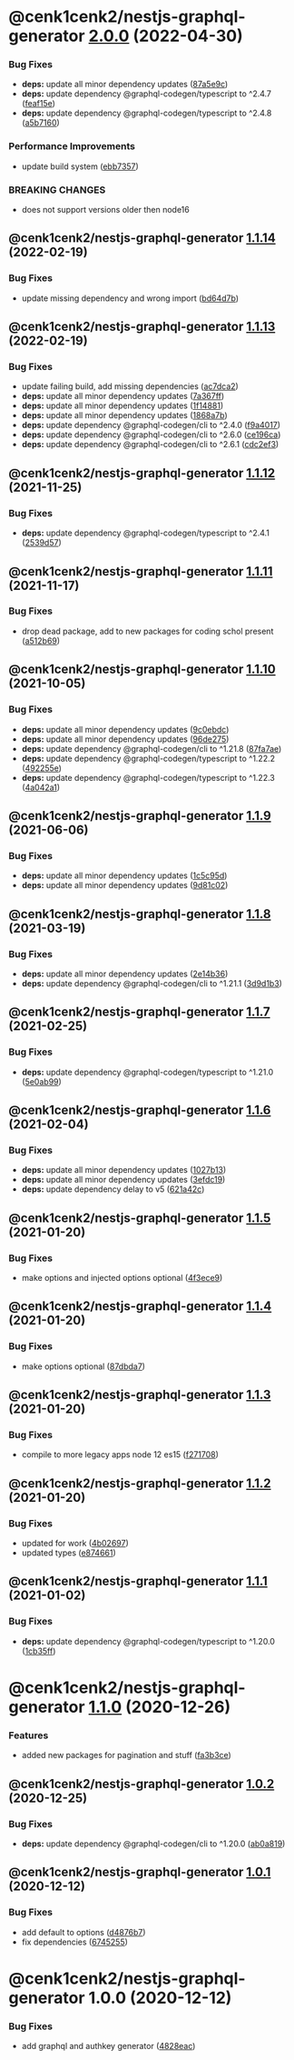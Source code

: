 # @cenk1cenk2/nestjs-graphql-generator [2.0.0](https://github.com/cenk1cenk2/nestjs-tools/compare/@cenk1cenk2/nestjs-graphql-generator@1.1.14...@cenk1cenk2/nestjs-graphql-generator@2.0.0) (2022-04-30)

### Bug Fixes

- **deps:** update all minor dependency updates ([87a5e9c](https://github.com/cenk1cenk2/nestjs-tools/commit/87a5e9c592a59440272dfe16fcecf593edf77725))
- **deps:** update dependency @graphql-codegen/typescript to ^2.4.7 ([feaf15e](https://github.com/cenk1cenk2/nestjs-tools/commit/feaf15e40760471936427c30b48f244fccdb8f15))
- **deps:** update dependency @graphql-codegen/typescript to ^2.4.8 ([a5b7160](https://github.com/cenk1cenk2/nestjs-tools/commit/a5b71606ed99364eaff342c63762154c579884cb))

### Performance Improvements

- update build system ([ebb7357](https://github.com/cenk1cenk2/nestjs-tools/commit/ebb7357b5cc3f6043e5171c8e3a883d723c294d8))

### BREAKING CHANGES

- does not support versions older then node16

## @cenk1cenk2/nestjs-graphql-generator [1.1.14](https://github.com/cenk1cenk2/nestjs-tools/compare/@cenk1cenk2/nestjs-graphql-generator@1.1.13...@cenk1cenk2/nestjs-graphql-generator@1.1.14) (2022-02-19)

### Bug Fixes

- update missing dependency and wrong import ([bd64d7b](https://github.com/cenk1cenk2/nestjs-tools/commit/bd64d7b888c77b255e8f118d4c42723597671fac))

## @cenk1cenk2/nestjs-graphql-generator [1.1.13](https://github.com/cenk1cenk2/nestjs-tools/compare/@cenk1cenk2/nestjs-graphql-generator@1.1.12...@cenk1cenk2/nestjs-graphql-generator@1.1.13) (2022-02-19)

### Bug Fixes

- update failing build, add missing dependencies ([ac7dca2](https://github.com/cenk1cenk2/nestjs-tools/commit/ac7dca229dfa99b19fd825d89687f7219950d37f))
- **deps:** update all minor dependency updates ([7a367ff](https://github.com/cenk1cenk2/nestjs-tools/commit/7a367ffbbf42888d1e8c741354111c7f89b07d49))
- **deps:** update all minor dependency updates ([1f14881](https://github.com/cenk1cenk2/nestjs-tools/commit/1f14881c1623a0bd22c64e9791c4665c73a3c3a5))
- **deps:** update all minor dependency updates ([1868a7b](https://github.com/cenk1cenk2/nestjs-tools/commit/1868a7b47f6dd11c04e1782348e08d57cc7a272f))
- **deps:** update dependency @graphql-codegen/cli to ^2.4.0 ([f9a4017](https://github.com/cenk1cenk2/nestjs-tools/commit/f9a40175703516c9aed8636dd57eca50088b2e53))
- **deps:** update dependency @graphql-codegen/cli to ^2.6.0 ([ce196ca](https://github.com/cenk1cenk2/nestjs-tools/commit/ce196cabc5512ff7a142ab66f87a9f6f4393c0b9))
- **deps:** update dependency @graphql-codegen/cli to ^2.6.1 ([cdc2ef3](https://github.com/cenk1cenk2/nestjs-tools/commit/cdc2ef332331cca536acb4e78d87d75de280a73a))

## @cenk1cenk2/nestjs-graphql-generator [1.1.12](https://github.com/cenk1cenk2/nestjs-tools/compare/@cenk1cenk2/nestjs-graphql-generator@1.1.11...@cenk1cenk2/nestjs-graphql-generator@1.1.12) (2021-11-25)

### Bug Fixes

- **deps:** update dependency @graphql-codegen/typescript to ^2.4.1 ([2539d57](https://github.com/cenk1cenk2/nestjs-tools/commit/2539d577f48f6c262914558b775349319e26873b))

## @cenk1cenk2/nestjs-graphql-generator [1.1.11](https://github.com/cenk1cenk2/nestjs-tools/compare/@cenk1cenk2/nestjs-graphql-generator@1.1.10...@cenk1cenk2/nestjs-graphql-generator@1.1.11) (2021-11-17)

### Bug Fixes

- drop dead package, add to new packages for coding schol present ([a512b69](https://github.com/cenk1cenk2/nestjs-tools/commit/a512b69aed6dcaeb91113bba1d45933da5fd665c))

## @cenk1cenk2/nestjs-graphql-generator [1.1.10](https://github.com/cenk1cenk2/nestjs-tools/compare/@cenk1cenk2/nestjs-graphql-generator@1.1.9...@cenk1cenk2/nestjs-graphql-generator@1.1.10) (2021-10-05)

### Bug Fixes

- **deps:** update all minor dependency updates ([9c0ebdc](https://github.com/cenk1cenk2/nestjs-tools/commit/9c0ebdc1164622744b080186a0d5509b41e5e63c))
- **deps:** update all minor dependency updates ([96de275](https://github.com/cenk1cenk2/nestjs-tools/commit/96de275d75aeb8eac6d08eefdccf3dac047bc38f))
- **deps:** update dependency @graphql-codegen/cli to ^1.21.8 ([87fa7ae](https://github.com/cenk1cenk2/nestjs-tools/commit/87fa7ae840c86f78006e5ee3dacc473ef6da3012))
- **deps:** update dependency @graphql-codegen/typescript to ^1.22.2 ([492255e](https://github.com/cenk1cenk2/nestjs-tools/commit/492255e2eac7a48313b01e66c9fd4acddd4909ab))
- **deps:** update dependency @graphql-codegen/typescript to ^1.22.3 ([4a042a1](https://github.com/cenk1cenk2/nestjs-tools/commit/4a042a167998539a06231ce062c4ae69355946d1))

## @cenk1cenk2/nestjs-graphql-generator [1.1.9](https://github.com/cenk1cenk2/nestjs-tools/compare/@cenk1cenk2/nestjs-graphql-generator@1.1.8...@cenk1cenk2/nestjs-graphql-generator@1.1.9) (2021-06-06)

### Bug Fixes

- **deps:** update all minor dependency updates ([1c5c95d](https://github.com/cenk1cenk2/nestjs-tools/commit/1c5c95d6f105b80a89d221a252706c9ec123857f))
- **deps:** update all minor dependency updates ([9d81c02](https://github.com/cenk1cenk2/nestjs-tools/commit/9d81c02b7104c40f49557e009d075cbd71ac8c05))

## @cenk1cenk2/nestjs-graphql-generator [1.1.8](https://github.com/cenk1cenk2/nestjs-tools/compare/@cenk1cenk2/nestjs-graphql-generator@1.1.7...@cenk1cenk2/nestjs-graphql-generator@1.1.8) (2021-03-19)

### Bug Fixes

- **deps:** update all minor dependency updates ([2e14b36](https://github.com/cenk1cenk2/nestjs-tools/commit/2e14b36ffd1b9671588a99c0f0bf16ef29d3fb85))
- **deps:** update dependency @graphql-codegen/cli to ^1.21.1 ([3d9d1b3](https://github.com/cenk1cenk2/nestjs-tools/commit/3d9d1b332e6a03f1655666cc37d8c360a8af651f))

## @cenk1cenk2/nestjs-graphql-generator [1.1.7](https://github.com/cenk1cenk2/nestjs-tools/compare/@cenk1cenk2/nestjs-graphql-generator@1.1.6...@cenk1cenk2/nestjs-graphql-generator@1.1.7) (2021-02-25)

### Bug Fixes

- **deps:** update dependency @graphql-codegen/typescript to ^1.21.0 ([5e0ab99](https://github.com/cenk1cenk2/nestjs-tools/commit/5e0ab99440ec37941964bb00d85ef418cdf69f2d))

## @cenk1cenk2/nestjs-graphql-generator [1.1.6](https://github.com/cenk1cenk2/nestjs-tools/compare/@cenk1cenk2/nestjs-graphql-generator@1.1.5...@cenk1cenk2/nestjs-graphql-generator@1.1.6) (2021-02-04)

### Bug Fixes

- **deps:** update all minor dependency updates ([1027b13](https://github.com/cenk1cenk2/nestjs-tools/commit/1027b137574340f41137079ca56f62a9f13fd445))
- **deps:** update all minor dependency updates ([3efdc19](https://github.com/cenk1cenk2/nestjs-tools/commit/3efdc19ac91669ef24075a1b86dd7300628ca6eb))
- **deps:** update dependency delay to v5 ([621a42c](https://github.com/cenk1cenk2/nestjs-tools/commit/621a42ce9c85dc84bd18a995ec74389784a5b69b))

## @cenk1cenk2/nestjs-graphql-generator [1.1.5](https://github.com/cenk1cenk2/nestjs-tools/compare/@cenk1cenk2/nestjs-graphql-generator@1.1.4...@cenk1cenk2/nestjs-graphql-generator@1.1.5) (2021-01-20)

### Bug Fixes

- make options and injected options optional ([4f3ece9](https://github.com/cenk1cenk2/nestjs-tools/commit/4f3ece94e7af543937a5fdac9c4e8b59877d2f87))

## @cenk1cenk2/nestjs-graphql-generator [1.1.4](https://github.com/cenk1cenk2/nestjs-tools/compare/@cenk1cenk2/nestjs-graphql-generator@1.1.3...@cenk1cenk2/nestjs-graphql-generator@1.1.4) (2021-01-20)

### Bug Fixes

- make options optional ([87dbda7](https://github.com/cenk1cenk2/nestjs-tools/commit/87dbda7bfb2f5031aaa167cd1a826a9639ce989d))

## @cenk1cenk2/nestjs-graphql-generator [1.1.3](https://github.com/cenk1cenk2/nestjs-tools/compare/@cenk1cenk2/nestjs-graphql-generator@1.1.2...@cenk1cenk2/nestjs-graphql-generator@1.1.3) (2021-01-20)

### Bug Fixes

- compile to more legacy apps node 12 es15 ([f271708](https://github.com/cenk1cenk2/nestjs-tools/commit/f27170886addb0eae7837816a45b2267fc658abe))

## @cenk1cenk2/nestjs-graphql-generator [1.1.2](https://github.com/cenk1cenk2/nestjs-tools/compare/@cenk1cenk2/nestjs-graphql-generator@1.1.1...@cenk1cenk2/nestjs-graphql-generator@1.1.2) (2021-01-20)

### Bug Fixes

- updated for work ([4b02697](https://github.com/cenk1cenk2/nestjs-tools/commit/4b026977c0d53ffc7e29ec78699a083c4ca3f9c6))
- updated types ([e874661](https://github.com/cenk1cenk2/nestjs-tools/commit/e87466102a320558f8b99f5c7fa9a8e2d58cda56))

## @cenk1cenk2/nestjs-graphql-generator [1.1.1](https://github.com/cenk1cenk2/nestjs-tools/compare/@cenk1cenk2/nestjs-graphql-generator@1.1.0...@cenk1cenk2/nestjs-graphql-generator@1.1.1) (2021-01-02)

### Bug Fixes

- **deps:** update dependency @graphql-codegen/typescript to ^1.20.0 ([1cb35ff](https://github.com/cenk1cenk2/nestjs-tools/commit/1cb35ff18201c71cb19c6ebc74ff504218647ed1))

# @cenk1cenk2/nestjs-graphql-generator [1.1.0](https://github.com/cenk1cenk2/nestjs-tools/compare/@cenk1cenk2/nestjs-graphql-generator@1.0.2...@cenk1cenk2/nestjs-graphql-generator@1.1.0) (2020-12-26)

### Features

- added new packages for pagination and stuff ([fa3b3ce](https://github.com/cenk1cenk2/nestjs-tools/commit/fa3b3ce8aa301e791b7131ed3cd6ee6280ef0ff0))

## @cenk1cenk2/nestjs-graphql-generator [1.0.2](https://github.com/cenk1cenk2/nestjs-tools/compare/@cenk1cenk2/nestjs-graphql-generator@1.0.1...@cenk1cenk2/nestjs-graphql-generator@1.0.2) (2020-12-25)

### Bug Fixes

- **deps:** update dependency @graphql-codegen/cli to ^1.20.0 ([ab0a819](https://github.com/cenk1cenk2/nestjs-tools/commit/ab0a819c90e38670aac8cfc06e0f5897529a153c))

## @cenk1cenk2/nestjs-graphql-generator [1.0.1](https://github.com/cenk1cenk2/nestjs-tools/compare/@cenk1cenk2/nestjs-graphql-generator@1.0.0...@cenk1cenk2/nestjs-graphql-generator@1.0.1) (2020-12-12)

### Bug Fixes

- add default to options ([d4876b7](https://github.com/cenk1cenk2/nestjs-tools/commit/d4876b7335725dccaebbd735f10d3540df6bea1c))
- fix dependencies ([6745255](https://github.com/cenk1cenk2/nestjs-tools/commit/67452555469031e0b1ad6c1060a6b882c0e05597))

# @cenk1cenk2/nestjs-graphql-generator 1.0.0 (2020-12-12)

### Bug Fixes

- add graphql and authkey generator ([4828eac](https://github.com/cenk1cenk2/nestjs-tools/commit/4828eaccf5690ae2c9f1d7d022eeecde6979f7aa))
